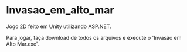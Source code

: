 # Invasao_em_alto_mar
Jogo 2D feito em Unity utilizando ASP.NET.

Para jogar, faça download de todos os arquivos e execute o 'Invasão em Alto Mar.exe'.
